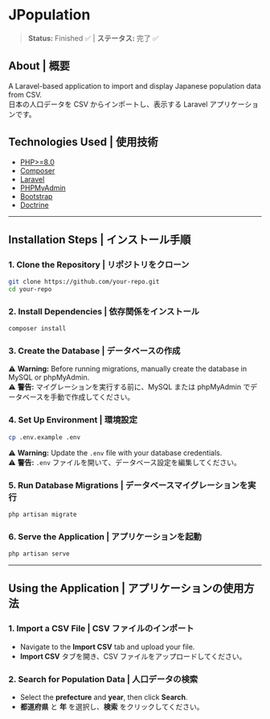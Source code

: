 # JPopulation  
> **Status:** Finished ✅ | **ステータス:** 完了 ✅  

## **About | 概要**  
A Laravel-based application to import and display Japanese population data from CSV.  
日本の人口データを CSV からインポートし、表示する Laravel アプリケーションです。  

## **Technologies Used | 使用技術**  
- [PHP>=8.0](https://www.php.net/)  
- [Composer](https://getcomposer.org/)  
- [Laravel](https://laravel.com/)  
- [PHPMyAdmin](https://www.phpmyadmin.net/)  
- [Bootstrap](https://getbootstrap.com/)  
- [Doctrine](https://www.doctrine-project.org/)  

---

## **Installation Steps | インストール手順**  

### **1. Clone the Repository | リポジトリをクローン**  
```sh
git clone https://github.com/your-repo.git  
cd your-repo  
```
### **2. Install Dependencies | 依存関係をインストール**  
```sh
composer install
```
### **3. Create the Database | データベースの作成**  
⚠ **Warning:** Before running migrations, manually create the database in MySQL or phpMyAdmin.  
⚠ **警告:** マイグレーションを実行する前に、MySQL または phpMyAdmin でデータベースを手動で作成してください。  

### **4. Set Up Environment | 環境設定**  
```sh
cp .env.example .env  
```
⚠ **Warning:** Update the `.env` file with your database credentials.  
⚠ **警告:** `.env` ファイルを開いて、データベース設定を編集してください。  

### **5. Run Database Migrations | データベースマイグレーションを実行**  
```sh
php artisan migrate
```
### **6. Serve the Application | アプリケーションを起動**  
```sh
php artisan serve  
```
---

## **Using the Application | アプリケーションの使用方法**  

### **1. Import a CSV File | CSV ファイルのインポート**  
- Navigate to the **Import CSV** tab and upload your file.  
- **Import CSV** タブを開き、CSV ファイルをアップロードしてください。  

### **2. Search for Population Data | 人口データの検索**  
- Select the **prefecture** and **year**, then click **Search**.  
- **都道府県** と **年** を選択し、**検索** をクリックしてください。  
